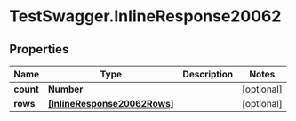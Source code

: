 # TestSwagger.InlineResponse20062

## Properties

Name | Type | Description | Notes
------------ | ------------- | ------------- | -------------
**count** | **Number** |  | [optional] 
**rows** | [**[InlineResponse20062Rows]**](InlineResponse20062Rows.md) |  | [optional] 


